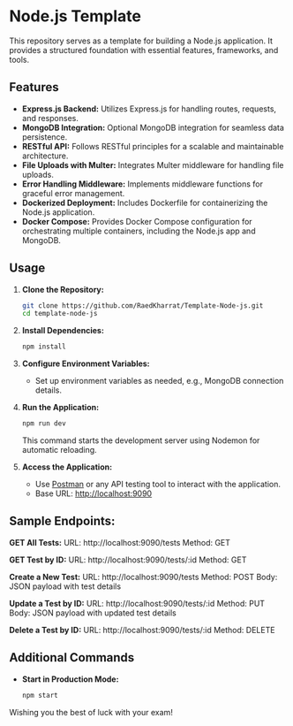 # Node.js Template

This repository serves as a template for building a Node.js application. It provides a structured foundation with essential features, frameworks, and tools.

## Features

- **Express.js Backend:** Utilizes Express.js for handling routes, requests, and responses.
- **MongoDB Integration:** Optional MongoDB integration for seamless data persistence.
- **RESTful API:** Follows RESTful principles for a scalable and maintainable architecture.
- **File Uploads with Multer:** Integrates Multer middleware for handling file uploads.
- **Error Handling Middleware:** Implements middleware functions for graceful error management.
- **Dockerized Deployment:** Includes Dockerfile for containerizing the Node.js application.
- **Docker Compose:** Provides Docker Compose configuration for orchestrating multiple containers, including the Node.js app and MongoDB.

## Usage

1. **Clone the Repository:**
   ```bash
   git clone https://github.com/RaedKharrat/Template-Node-js.git
   cd template-node-js
   ```

2. **Install Dependencies:**
   ```bash
   npm install
   ```

3. **Configure Environment Variables:**
   - Set up environment variables as needed, e.g., MongoDB connection details.

4. **Run the Application:**
   ```bash
   npm run dev
   ```

   This command starts the development server using Nodemon for automatic reloading.

5. **Access the Application:**
   - Use [Postman](https://www.postman.com/) or any API testing tool to interact with the application.
   - Base URL: [http://localhost:9090](http://localhost:9090)

## Sample Endpoints:

**GET All Tests:**
URL: http://localhost:9090/tests
Method: GET

**GET Test by ID:**
URL: http://localhost:9090/tests/:id
Method: GET

**Create a New Test:**
URL: http://localhost:9090/tests
Method: POST
Body: JSON payload with test details

**Update a Test by ID:**
URL: http://localhost:9090/tests/:id
Method: PUT
Body: JSON payload with updated test details

**Delete a Test by ID:**
URL: http://localhost:9090/tests/:id
Method: DELETE

## Additional Commands

- **Start in Production Mode:**
  ```bash
  npm start
  ```

Wishing you the best of luck with your exam!

